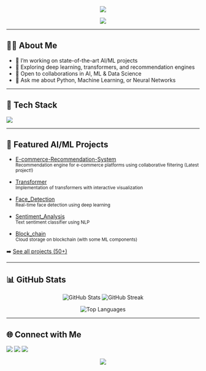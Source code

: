 <!-- Profile Header -->
<p align="center">
  <img src="https://capsule-render.vercel.app/api?type=waving&color=gradient&height=220&section=header&text=Hi%20👋,%20I'm%20Amal%20Raghk&fontSize=40&fontAlignY=35&desc=AI%20%7C%20ML%20%7C%20Deep%20Learning%20Developer&descSize=22&animation=twinkling" />
</p>

<p align="center">
  <img src="https://readme-typing-svg.demolab.com?font=Fira+Code&size=24&pause=1000&center=true&vCenter=true&width=600&lines=AI+%7C+ML+%7C+Deep+Learning+Developer;Open+Source+Enthusiast;Passionate+about+Data+and+Automation" />
</p>

---

## 👨‍💻 About Me

- 🔭 I’m working on state-of-the-art AI/ML projects
- 🌱 Exploring deep learning, transformers, and recommendation engines
- 🤝 Open to collaborations in AI, ML & Data Science
- 💬 Ask me about Python, Machine Learning, or Neural Networks

---

## 🚀 Tech Stack

<p align="left">
  <img src="https://skillicons.dev/icons?i=python,tensorflow,pytorch,sklearn,js,react,git,github,linux" />
</p>

---

## 📂 Featured AI/ML Projects

- [E-commerce-Recommendation-System](https://github.com/AmalRaghk/E-commerce-Recommendation-System)  
  <sup>Recommendation engine for e-commerce platforms using collaborative filtering (Latest project!)</sup>

- [Transformer](https://github.com/AmalRaghk/Transformer)  
  <sup>Implementation of transformers with interactive visualization</sup>

- [Face_Detection](https://github.com/AmalRaghk/Face_Detection)  
  <sup>Real-time face detection using deep learning</sup>

- [Sentiment_Analysis](https://github.com/AmalRaghk/Sentiment_Analysis)  
  <sup>Text sentiment classifier using NLP</sup>

- [Block_chain](https://github.com/AmalRaghk/Block_chain)  
  <sup>Cloud storage on blockchain (with some ML components)</sup>

➡️ [See all projects (50+)](https://github.com/AmalRaghk?tab=repositories)

---

## 📊 GitHub Stats

<p align="center">
  <img src="https://github-readme-stats.vercel.app/api?username=AmalRaghk&show_icons=true&theme=radical" alt="GitHub Stats" />
  <img src="https://github-readme-streak-stats.herokuapp.com/?user=AmalRaghk&theme=radical" alt="GitHub Streak" />
</p>
<p align="center">
  <img src="https://github-readme-stats.vercel.app/api/top-langs/?username=AmalRaghk&layout=compact&theme=radical" alt="Top Languages" />
</p>

---

## 🌐 Connect with Me

<p align="left">
  <a href="mailto:your-email@example.com"><img src="https://img.shields.io/badge/Email-D14836?style=flat-square&logo=gmail&logoColor=white"/></a>
  <a href="https://www.linkedin.com/in/your-linkedin/"><img src="https://img.shields.io/badge/LinkedIn-0077B5?style=flat-square&logo=linkedin&logoColor=white"/></a>
  <a href="https://twitter.com/your-twitter"><img src="https://img.shields.io/badge/Twitter-1da1f2?style=flat-square&logo=twitter&logoColor=white"/></a>
</p>

<p align="center">
  <img src="https://img.shields.io/github/followers/AmalRaghk?label=Follow%20Me&style=social" />
</p>
